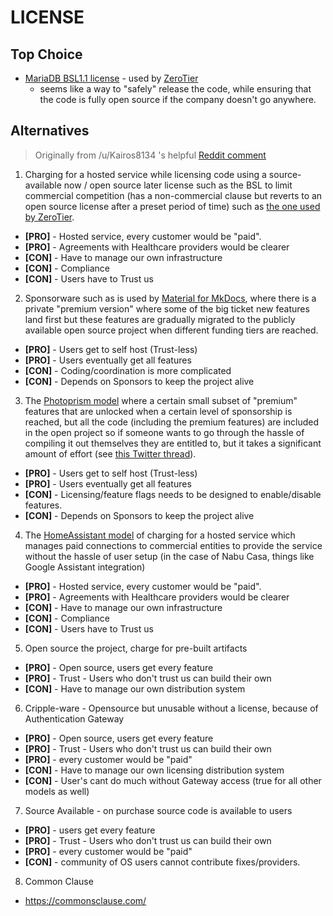 # LICENSE

## Top Choice

- [MariaDB BSL1.1 license](https://mariadb.com/bsl-faq-adopting/#osl) - used by [ZeroTier](https://github.com/zerotier/ZeroTierOne/blob/master/LICENSE.txt)
  - seems like a way to "safely" release the code, while ensuring that the code is fully open source if the company doesn't go anywhere.  

## Alternatives

> Originally from /u/Kairos8134 's helpful [Reddit comment](https://www.reddit.com/r/selfhosted/comments/xj9rx7/introducing_fasten_a_selfhosted_personal/ip78dhr/)

1. Charging for a hosted service while licensing code using a source-available now / open source later license such as the BSL to limit commercial competition (has a non-commercial clause but reverts to an open source license after a preset period of time) such as [the one used by ZeroTier](https://github.com/zerotier/ZeroTierOne/blob/master/LICENSE.txt).
  - **[PRO]** - Hosted service, every customer would be "paid".
  - **[PRO]** - Agreements with Healthcare providers would be clearer
  - **[CON]** - Have to manage our own infrastructure
  - **[CON]** - Compliance
  - **[CON]** - Users have to Trust us

2. Sponsorware such as is used by [Material for MkDocs](https://squidfunk.github.io/mkdocs-material/insiders/#whats-in-for-me), where there is a private "premium version" where some of the big ticket new features land first but these features are gradually migrated to the publicly available open source project when different funding tiers are reached.
  - **[PRO]** - Users get to self host (Trust-less)
  - **[PRO]** - Users eventually get all features
  - **[CON]** - Coding/coordination is more complicated
  - **[CON]** - Depends on Sponsors to keep the project alive

3. The [Photoprism model](https://github.com/photoprism/photoprism/issues?q=label%3Asponsor-feature) where a certain small subset of "premium" features that are unlocked when a certain level of sponsorship is reached, but all the code (including the premium features) are included in the open project so if someone wants to go through the hassle of compiling it out themselves they are entitled to, but it takes a significant amount of effort (see [this Twitter thread](https://nitter.net/photoprism_app/status/1363795865543077890#m)).
  - **[PRO]** - Users get to self host (Trust-less)
  - **[PRO]** - Users eventually get all features
  - **[CON]** - Licensing/feature flags needs to be designed to enable/disable features.
  - **[CON]** - Depends on Sponsors to keep the project alive

4. The [HomeAssistant model](https://www.nabucasa.com/pricing/) of charging for a hosted service which manages paid connections to commercial entities to provide the service without the hassle of user setup (in the case of Nabu Casa, things like Google Assistant integration)
  - **[PRO]** - Hosted service, every customer would be "paid".
  - **[PRO]** - Agreements with Healthcare providers would be clearer
  - **[CON]** - Have to manage our own infrastructure
  - **[CON]** - Compliance
  - **[CON]** - Users have to Trust us

5. Open source the project, charge for pre-built artifacts
  - **[PRO]** - Open source, users get every feature
  - **[PRO]** - Trust - Users who don't trust us can build their own
  - **[CON]** - Have to manage our own distribution system

6. Cripple-ware - Opensource but unusable without a license, because of Authentication Gateway
  - **[PRO]** - Open source, users get every feature
  - **[PRO]** - Trust - Users who don't trust us can build their own
  - **[PRO]** - every customer would be "paid"
  - **[CON]** - Have to manage our own licensing distribution system
  - **[CON]** - User's cant do much without Gateway access (true for all other models as well)

7. Source Available - on purchase source code is available to users
  - **[PRO]** - users get every feature
  - **[PRO]** - Trust - Users who don't trust us can build their own
  - **[PRO]** - every customer would be "paid"
  - **[CON]** - community of OS users cannot contribute fixes/providers.

8. Common Clause
  - https://commonsclause.com/
